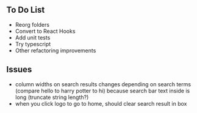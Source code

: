 ## To Do List

- Reorg folders
- Convert to React Hooks
- Add unit tests
- Try typescript
- Other refactoring improvements



## Issues
- column widths on search results changes depending on search terms (compare hello to harry potter to hi) because search bar text inside is long (truncate string length?)
- when you click logo to go to home, should clear search result in box
